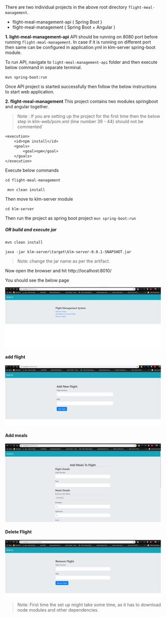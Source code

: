 There are two individual projects in the above root directory `flight-meal-management`.

-   flight-meal-management-api ( Spring Boot )
-   flight-meal-management ( Spring Boot + Angular )

**1. light-meal-management-api** 
API should be running on 8080 port before running `flight-meal-management`. In case if it is running on different port then same can be configured in application.yml in klm-server spring-boot module.

To run API, navigate to `light-meal-management-api` folder and then execute below command in separate terminal.
 
`mvn spring-boot:run`

Once API project is started successfully then follow the below instructions to start web application.

**2. flight-meal-management**
This project contains two modules springboot and angular together.

>Note : If you are setting up the project for the first time then the below step in klm-web/pom.xml (line number 39 - 44) should not be commented`
```
<execution>
	<id>npm install</id>
	<goals>
		<goal>npm</goal>
	</goals>
</execution>
```
Execute below commands 

`cd flight-meal-management`

` mvn clean install`

Then move to klm-server module

 `cd klm-server`

Then run the project as spring boot project
 `mvn spring-boot:run`

##### OR build and execute jar 
`mvn clean install`

`java -jar klm-server\target\klm-server-0.0.1-SNAPSHOT.jar`

> Note: change the jar name as per the artifact.

Now open the browser and hit http://localhost:8010/

You should see the below page

![alt text](https://github.com/kakurala/KLM_assignment2/blob/master/KLM.PNG)

#### add flight
![alt text](https://github.com/kakurala/KLM_assignment2/blob/master/klm_add.PNG)

#### Add meals
![alt text](https://github.com/kakurala/KLM_assignment2/blob/master/klm_meals.PNG)

#### Delete Flight
![alt text](https://github.com/kakurala/KLM_assignment2/blob/master/klm_delete.PNG)



>Note: First time the set up might take some time, as it has to download node modules and other dependencies. 

